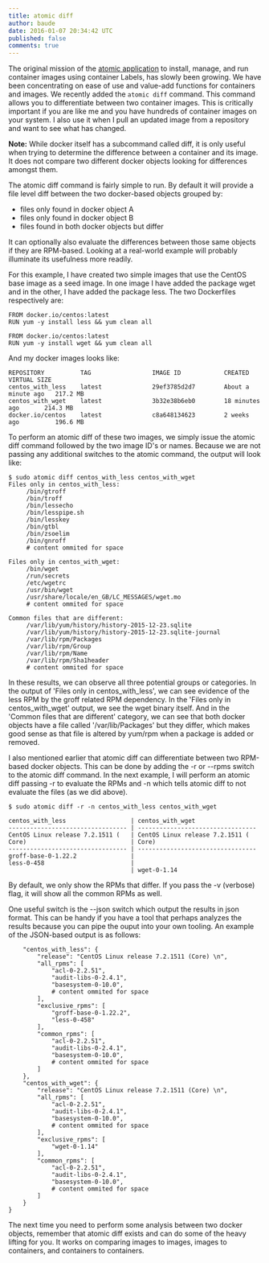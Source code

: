 ```yaml
---
title: atomic diff
author: baude
date: 2016-01-07 20:34:42 UTC
published: false
comments: true
---
```


The original mission of the [atomic application](https://github.com/projectatomic/atomic) to install, manage, and run container images using container Labels, has slowly been growing.  We have been concentrating on ease of use and value-add functions for containers and images. We recently added the `atomic diff` command.  This command allows you to differentiate between two container images. This is critically important if you are like me and you have hundreds of container images on your system. I also use it when I pull an updated image from a repository and want to see what has changed.

**Note:** While docker itself has a subcommand called diff, it is only useful when trying to determine the difference between a container and its image.  It does not compare two different docker objects looking for differences amongst them.

The atomic diff command is fairly simple to run.  By default it will provide a file level diff between the two docker-based objects grouped by:

* files only found in docker object A
* files only found in docker object B
* files found in both docker objects but differ

It can optionally also evaluate the differences between those same objects if they are RPM-based.  Looking at a real-world example will probably illuminate its usefulness more readily.

For this example, I have created two simple images that use the CentOS base image as a seed image. In one image I have added the package wget and in the other, I have added the package less.  The two Dockerfiles respectively are:

```
FROM docker.io/centos:latest
RUN yum -y install less && yum clean all

```
```
FROM docker.io/centos:latest
RUN yum -y install wget && yum clean all
```

And my docker images looks like:

```
REPOSITORY          TAG                 IMAGE ID            CREATED              VIRTUAL SIZE
centos_with_less    latest              29ef3785d2d7        About a minute ago   217.2 MB
centos_with_wget    latest              3b32e38b6eb0        18 minutes ago       214.3 MB
docker.io/centos    latest              c8a648134623        2 weeks ago          196.6 MB
```
To perform an atomic diff of these two images, we simply issue the atomic diff command followed by the two image ID's or names.  Because we are not passing any additional switches to the atomic command, the output will look like:
```
$ sudo atomic diff centos_with_less centos_with_wget
Files only in centos_with_less:
     /bin/gtroff
     /bin/troff
     /bin/lessecho
     /bin/lesspipe.sh
     /bin/lesskey
     /bin/gtbl
     /bin/zsoelim
     /bin/gnroff
     # content ommited for space

Files only in centos_with_wget:
     /bin/wget
     /run/secrets
     /etc/wgetrc
     /usr/bin/wget
     /usr/share/locale/en_GB/LC_MESSAGES/wget.mo
     # content ommited for space

Common files that are different:
     /var/lib/yum/history/history-2015-12-23.sqlite
     /var/lib/yum/history/history-2015-12-23.sqlite-journal
     /var/lib/rpm/Packages
     /var/lib/rpm/Group
     /var/lib/rpm/Name
     /var/lib/rpm/Sha1header
     # content ommited for space
```

In these results, we can observe all three potential groups or categories.  In the output of 'Files only in centos_with_less', we can see evidence of the less RPM by the groff related RPM dependency.  In the 'Files only in centos_with_wget' output, we see the wget binary itself.  And in the 'Common files that are different' category, we can see that both docker objects have a file called '/var/lib/Packages' but they differ, which makes good sense as that file is altered by yum/rpm when a package is added or removed.

I also mentioned earlier that atomic diff can differentiate between two RPM-based docker objects.  This can be done by adding the -r or --rpms switch to the atomic diff command.  In the next example, I will perform an atomic diff passing -r to evaluate the RPMs and -n which tells atomic diff to not evaluate the files (as we did above).

```
$ sudo atomic diff -r -n centos_with_less centos_with_wget

centos_with_less                  | centos_with_wget
--------------------------------- | ---------------------------------
CentOS Linux release 7.2.1511 (   | CentOS Linux release 7.2.1511 (  
Core)                             | Core)
--------------------------------- | ---------------------------------
groff-base-0-1.22.2               |
less-0-458                        |
                                  | wget-0-1.14

```

By default, we only show the RPMs that differ.  If you pass the -v (verbose) flag, it will show all the common RPMs as well.

One useful switch is the --json switch which output the results in json format.  This can be handy if you have a tool that perhaps analyzes the results because you can pipe the ouput into your own tooling.  An example of the JSON-based output is as follows:

```{
    "centos_with_less": {
        "release": "CentOS Linux release 7.2.1511 (Core) \n",
        "all_rpms": [
            "acl-0-2.2.51",
            "audit-libs-0-2.4.1",
            "basesystem-0-10.0",
            # content ommited for space
        ],
        "exclusive_rpms": [
            "groff-base-0-1.22.2",
            "less-0-458"
        ],
        "common_rpms": [
            "acl-0-2.2.51",
            "audit-libs-0-2.4.1",
            "basesystem-0-10.0",
            # content ommited for space
        ]
    },
    "centos_with_wget": {
        "release": "CentOS Linux release 7.2.1511 (Core) \n",
        "all_rpms": [
            "acl-0-2.2.51",
            "audit-libs-0-2.4.1",
            "basesystem-0-10.0",
            # content ommited for space
        ],
        "exclusive_rpms": [
            "wget-0-1.14"
        ],
        "common_rpms": [
            "acl-0-2.2.51",
            "audit-libs-0-2.4.1",
            "basesystem-0-10.0",
            # content ommited for space
        ]
    }
}
```

The next time you need to perform some analysis between two docker objects, remember that atomic diff exists and can do some of the heavy lifting for you.  It works on comparing images to images, images to containers, and containers to containers.

